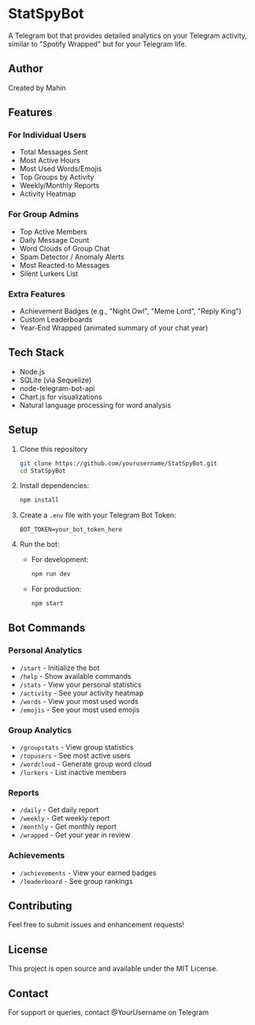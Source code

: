 # StatSpyBot

A Telegram bot that provides detailed analytics on your Telegram activity, similar to "Spotify Wrapped" but for your Telegram life.

## Author
Created by Mahin

## Features

### For Individual Users
- Total Messages Sent
- Most Active Hours
- Most Used Words/Emojis
- Top Groups by Activity
- Weekly/Monthly Reports
- Activity Heatmap

### For Group Admins
- Top Active Members
- Daily Message Count
- Word Clouds of Group Chat
- Spam Detector / Anomaly Alerts
- Most Reacted-to Messages
- Silent Lurkers List

### Extra Features
- Achievement Badges (e.g., "Night Owl", "Meme Lord", "Reply King")
- Custom Leaderboards
- Year-End Wrapped (animated summary of your chat year)

## Tech Stack
- Node.js
- SQLite (via Sequelize)
- node-telegram-bot-api
- Chart.js for visualizations
- Natural language processing for word analysis

## Setup

1. Clone this repository
   ```bash
   git clone https://github.com/yourusername/StatSpyBot.git
   cd StatSpyBot
   ```

2. Install dependencies:
   ```bash
   npm install
   ```

3. Create a `.env` file with your Telegram Bot Token:
   ```
   BOT_TOKEN=your_bot_token_here
   ```

4. Run the bot:
   - For development:
     ```bash
     npm run dev
     ```
   - For production:
     ```bash
     npm start
     ```

## Bot Commands

### Personal Analytics
- `/start` - Initialize the bot
- `/help` - Show available commands
- `/stats` - View your personal statistics
- `/activity` - See your activity heatmap
- `/words` - View your most used words
- `/emojis` - See your most used emojis

### Group Analytics
- `/groupstats` - View group statistics
- `/topusers` - See most active users
- `/wordcloud` - Generate group word cloud
- `/lurkers` - List inactive members

### Reports
- `/daily` - Get daily report
- `/weekly` - Get weekly report
- `/monthly` - Get monthly report
- `/wrapped` - Get your year in review

### Achievements
- `/achievements` - View your earned badges
- `/leaderboard` - See group rankings

## Contributing

Feel free to submit issues and enhancement requests!

## License

This project is open source and available under the MIT License.

## Contact

For support or queries, contact @YourUsername on Telegram 